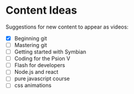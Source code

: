 # Content Ideas

Suggestions for new content to appear as videos:

- [x] Beginning git
- [ ] Mastering git
- [ ] Getting started with Symbian
- [ ] Coding for the Psion V
- [ ] Flash for developers
- [ ] Node.js and react
- [ ] pure javascript course
- [ ] css animations
